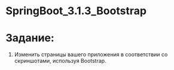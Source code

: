 # SpringBoot_3.1.3_Bootstrap

# Задание:
1. Изменить страницы вашего приложения в соответствии со скриншотами, используя Bootstrap.

